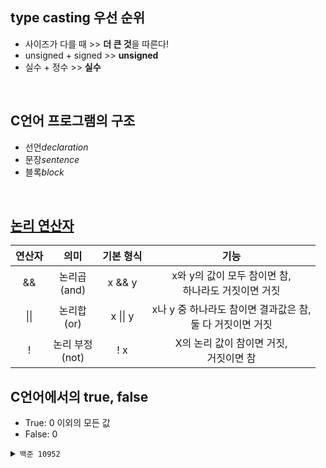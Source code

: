 ## type casting 우선 순위
* 사이즈가 다를 때 >> **더 큰 것**을 따른다!
* unsigned + signed >> **unsigned**
* 실수 + 정수 >> **실수**
<br>

## C언어 프로그램의 구조
* 선언*declaration*
* 문장*sentence*
* 블록*block*
<Br>

## [논리 연산자](https://hellodoor.tistory.com/145)

|연산자|의미|기본 형식|기능|
|:---:|:---:|:---:|:---:|
|&&|논리곱<Br>(and)|x && y|x와 y의 값이 모두 참이면 참,<br>하나라도 거짓이면 거짓|
|\|\||논리합<br>(or)|x \|\| y|x나 y 중 하나라도 참이면 결과값은 참,<br>둘 다 거짓이면 거짓|
|!|논리 부정<br>(not)|! x|X의 논리 값이 참이면 거짓,<br>거짓이면 참|

## C언어에서의 true, false

* True: 0 이외의 모든 값
* False: 0
<details>
<summary><code>백준 10952</code></summary>
<div markdown="1">

<br>

  ```c
  // A + B - 5
  //
  #include<stdio.h>
  
  int main( void ) {
    int a, b;
  
    while (1) {
      scanf("%d %d", &a, &b);
      if (a==0 && b==0) {
        break;
      }
      else {
        printf("%d\n", a+b);
      }
    }
    return 0;
  }
  ```
</details>
